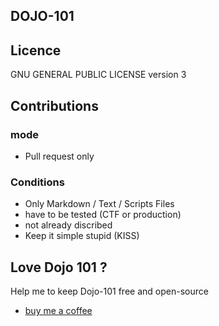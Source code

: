 ## DOJO-101

## Licence

GNU GENERAL PUBLIC LICENSE version 3

## Contributions

### mode

* Pull request only

### Conditions

* Only Markdown / Text / Scripts Files
* have to be tested (CTF or production)
* not already discribed
* Keep it simple stupid (KISS)

## Love Dojo 101 ?

Help me to keep Dojo-101 free and open-source

* [buy me a coffee](https://www.buymeacoffee.com/taisensolutions)
